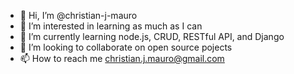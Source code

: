 - 👋 Hi, I’m @christian-j-mauro
- 👀 I’m interested in learning as much as I can
- 🌱 I’m currently learning node.js, CRUD, RESTful API, and Django
- 💞️ I’m looking to collaborate on open source pojects
- 📫 How to reach me christian.j.mauro@gmail.com

<!---
Welcome to my repository! There's not much here now but stay tuned. There's lot's of projects I want to share!
--->
